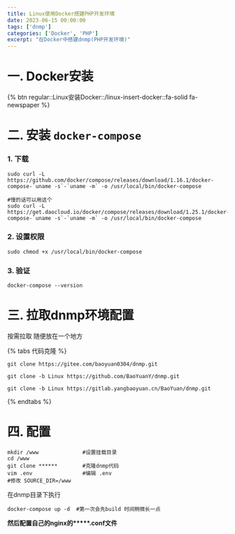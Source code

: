 ```yaml
---
title: Linux使用Docker搭建PHP开发环境
date: 2023-06-15 00:00:00
tags: ['dnmp']
categories: ['Docker', 'PHP']
excerpt: "在Docker中搭建dnmp(PHP开发环境)"
---
```


# 一. Docker安装

{% btn regular::Linux安装Docker::/linux-insert-docker::fa-solid fa-newspaper %}

# 二. 安装 `docker-compose`

### 1. 下载
```shell
sudo curl -L https://github.com/docker/compose/releases/download/1.16.1/docker-compose-`uname -s`-`uname -m` -o /usr/local/bin/docker-compose

#慢的话可以用这个
sudo curl -L https://get.daocloud.io/docker/compose/releases/download/1.25.1/docker-compose-`uname -s`-`uname -m` -o /usr/local/bin/docker-compose
```

### 2. 设置权限
```shell
sudo chmod +x /usr/local/bin/docker-compose
```

### 3. 验证
```shell
docker-compose --version
```

# 三. 拉取dnmp环境配置

按需拉取 随便放在一个地方

{% tabs 代码克隆 %}
<!-- tab gitee-->

```shell
git clone https://gitee.com/baoyuan0304/dnmp.git
```

<!-- endtab -->

<!-- tab github-->

```shell
git clone -b Linux https://github.com/BaoYuanY/dnmp.git
```

<!-- endtab -->

<!-- tab gitlab-->

```shell
git clone -b Linux https://gitlab.yangbaoyuan.cn/BaoYuan/dnmp.git
```

<!-- endtab -->
{% endtabs %}

# 四. 配置

```shell
mkdir /www              #设置挂载目录
cd /www            
git clone ******        #克隆dnmp代码 
vim .env                #编辑 .env
#修改 SOURCE_DIR=/www  
```
在dnmp目录下执行
```shell
docker-compose up -d  #第一次会先build 时间稍微长一点
```


<b>然后配置自己的nginx的*****.conf文件</b>
































